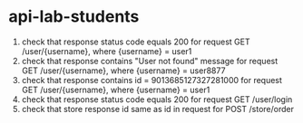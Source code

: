 # api-lab-students

1. check that response status code equals 200 for request GET /user/{username}, where {username} = user1 
2. check that response contains "User not found" message for request GET /user/{username}, where {username} = user8877
3. check that response contains id = 9013685127327281000 for request GET /user/{username}, where {username} = user1
4. check that response status code equals 200 for request GET /user/login
5. check that store response id same as id in request for POST /store/order 
